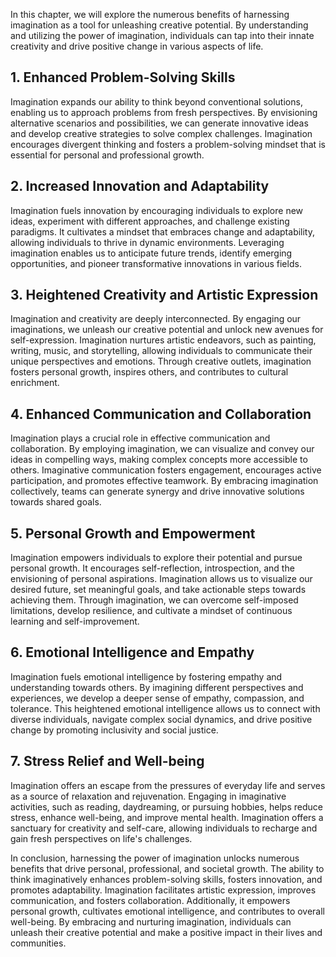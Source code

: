 
In this chapter, we will explore the numerous benefits of harnessing imagination as a tool for unleashing creative potential. By understanding and utilizing the power of imagination, individuals can tap into their innate creativity and drive positive change in various aspects of life.

1\. Enhanced Problem-Solving Skills
----------------------------------

Imagination expands our ability to think beyond conventional solutions, enabling us to approach problems from fresh perspectives. By envisioning alternative scenarios and possibilities, we can generate innovative ideas and develop creative strategies to solve complex challenges. Imagination encourages divergent thinking and fosters a problem-solving mindset that is essential for personal and professional growth.

2\. Increased Innovation and Adaptability
----------------------------------------

Imagination fuels innovation by encouraging individuals to explore new ideas, experiment with different approaches, and challenge existing paradigms. It cultivates a mindset that embraces change and adaptability, allowing individuals to thrive in dynamic environments. Leveraging imagination enables us to anticipate future trends, identify emerging opportunities, and pioneer transformative innovations in various fields.

3\. Heightened Creativity and Artistic Expression
------------------------------------------------

Imagination and creativity are deeply interconnected. By engaging our imaginations, we unleash our creative potential and unlock new avenues for self-expression. Imagination nurtures artistic endeavors, such as painting, writing, music, and storytelling, allowing individuals to communicate their unique perspectives and emotions. Through creative outlets, imagination fosters personal growth, inspires others, and contributes to cultural enrichment.

4\. Enhanced Communication and Collaboration
-------------------------------------------

Imagination plays a crucial role in effective communication and collaboration. By employing imagination, we can visualize and convey our ideas in compelling ways, making complex concepts more accessible to others. Imaginative communication fosters engagement, encourages active participation, and promotes effective teamwork. By embracing imagination collectively, teams can generate synergy and drive innovative solutions towards shared goals.

5\. Personal Growth and Empowerment
----------------------------------

Imagination empowers individuals to explore their potential and pursue personal growth. It encourages self-reflection, introspection, and the envisioning of personal aspirations. Imagination allows us to visualize our desired future, set meaningful goals, and take actionable steps towards achieving them. Through imagination, we can overcome self-imposed limitations, develop resilience, and cultivate a mindset of continuous learning and self-improvement.

6\. Emotional Intelligence and Empathy
-------------------------------------

Imagination fuels emotional intelligence by fostering empathy and understanding towards others. By imagining different perspectives and experiences, we develop a deeper sense of empathy, compassion, and tolerance. This heightened emotional intelligence allows us to connect with diverse individuals, navigate complex social dynamics, and drive positive change by promoting inclusivity and social justice.

7\. Stress Relief and Well-being
-------------------------------

Imagination offers an escape from the pressures of everyday life and serves as a source of relaxation and rejuvenation. Engaging in imaginative activities, such as reading, daydreaming, or pursuing hobbies, helps reduce stress, enhance well-being, and improve mental health. Imagination offers a sanctuary for creativity and self-care, allowing individuals to recharge and gain fresh perspectives on life's challenges.

In conclusion, harnessing the power of imagination unlocks numerous benefits that drive personal, professional, and societal growth. The ability to think imaginatively enhances problem-solving skills, fosters innovation, and promotes adaptability. Imagination facilitates artistic expression, improves communication, and fosters collaboration. Additionally, it empowers personal growth, cultivates emotional intelligence, and contributes to overall well-being. By embracing and nurturing imagination, individuals can unleash their creative potential and make a positive impact in their lives and communities.
